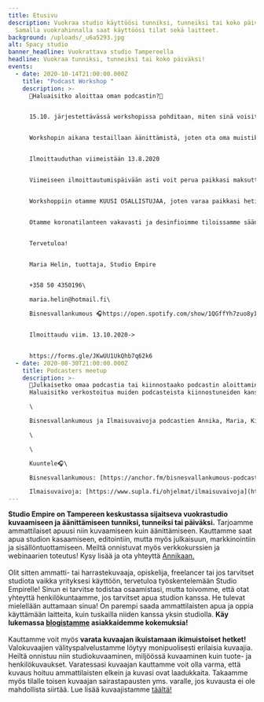 ```yaml
---
title: Etusivu
description: Vuokraa studio käyttöösi tunniksi, tunneiksi tai koko päiväksi!
  Samalla vuokrahinnalla saat käyttöösi tilat sekä laitteet.
background: /uploads/_u6a5293.jpg
alt: Spacy studio
banner_headline: Vuokrattava studio Tampereella
headline: Vuokraa tunniksi, tunneiksi tai koko päiväksi!
events:
  - date: 2020-10-14T21:00:00.000Z
    title: "Podcast Workshop "
    description: >-
      🎤Haluaisitko aloittaa oman podcastin?🎤


      15.10. järjestettävässä workshopissa pohditaan, miten sinä voisit aloittaa podcastin, missä sitä voi julkaista, kuka on podcastisi kohderyhmä ja miten podcasteja markkinoidaan sekä tuotteistetaan.


      Workshopin aikana testaillaan äänittämistä, joten ota oma muistikortti (SD-kortti, Class 10) jos haluat tallentaa äänitetyn testijakson.


      Ilmoittauduthan viimeistään 13.8.2020


      Viimeiseen ilmoittautumispäivään asti voit perua paikkasi maksutta, muussa tapauksessa perimme puolet osallistumismaksusta. Sairastumistapauksissa emme peri maksua, vaikka peruutus tapahtuisi vielä samana päivänä. Vallitsevan tilanteen vuoksi parempi, ettet tule workshopiin ja tiloihimme sairaana.


      Workshoppiin otamme KUUSI OSALLISTUJAA, joten varaa paikkasi heti!


      Otamme koronatilanteen vakavasti ja desinfioimme tiloissamme säännöllisesti. Pidämme hygienistamme huolta ja tiloissa on mahdollista pestä kädet.


      Tervetuloa!


      Maria Helin, tuottaja, Studio Empire


      +358 50 4350196\

      maria.helin@hotmail.fi\

      Bisnesvallankumous 🎧https://open.spotify.com/show/1QGffYh7zuo8yI4lOBevAD?si=SjgMTCvaR0G37SZNQk5bHQ


      Ilmoittaudu viim. 13.10.2020->


      https://forms.gle/JKwUU1UkQhb7q62k6
  - date: 2020-08-30T21:00:00.000Z
    title: Podcasters meetup
    description: >-
      🎤Julkaisetko omaa podcastia tai kiinnostaako podcastin aloittaminen?
      Haluaisitko verkostoitua muiden podcasteista kiinnostuneiden kanssa?🎤\

      \

      Bisnesvallankumous ja Ilmaisuvaivoja podcastien Annika, Maria, Kirsi ja Zaida järjestävät podcastaajille ja podcasteista kiinnostuneille tapaamisia. Valitettavasti tapaamiset ovat toistaiseksi peruttu. Ilmoitamme uusista tapahtumista heti kun pääsemme niitä taas järjestämään! \

      \

      \

      Kuuntele🎧\

      Bisnesvallankumous: [https://anchor.fm/bisnesvallankumous-podcast](https://anchor.fm/bisnesvallankumous-podcast?fbclid=IwAR3Udyg05wNinxefQn2E1CmvVjjRe5Ixyx8bo4jkEm6s1rwqzEVmgIG4LWM)\

      Ilmaisuvaivoja: [https://www.supla.fi/ohjelmat/ilmaisuvaivoja](https://www.supla.fi/ohjelmat/ilmaisuvaivoja?fbclid=IwAR0FE1uDIpu8Da2SZKKJzlafG4uaVLaRLWbqo_YKxrKE3kuxk3RSLfeJUoo)
---
```

**Studio Empire on Tampereen keskustassa sijaitseva vuokrastudio kuvaamiseen ja äänittämiseen tunniksi, tunneiksi tai päiväksi.** Tarjoamme ammattilaiset apuusi niin kuvaamiseen kuin äänittämiseen. Kauttamme saat apua studion kasaamiseen, editointiin, mutta myös julkaisuun, markkinointiin ja sisällöntuottamiseen. Meiltä onnistuvat myös verkkokurssien ja webinaarien toteutus! Kysy lisää ja ota yhteyttä [Annikaan.](https://vuokrattavastudio.com/yhteystiedot/)\
\
Olit sitten ammatti- tai harrastekuvaaja, opiskelija, freelancer tai jos tarvitset studiota vaikka yrityksesi käyttöön, tervetuloa työskentelemään Studio Empirelle! Sinun ei tarvitse todistaa osaamistasi, mutta toivomme, että otat yhteyttä henkilökuntaamme, jos tarvitset apua studion kanssa. He tulevat mielellään auttamaan sinua! On parempi saada ammattilaisten apua ja oppia käyttämään laitteita, kuin tuskailla niiden kanssa yksin studiolla. **Käy lukemassa [blogistamme](https://vuokrattavastudio.com/blogi/) asiakkaidemme kokemuksia!**\
\
Kauttamme voit myös **varata kuvaajan ikuistamaan ikimuistoiset hetket!** Valokuvaajien välityspalvelustamme löytyy monipuolisesti erilaisia kuvaajia. Heiltä onnistuu niin studiokuvaaminen, miljöössä kuvaaminen kuin tuote- ja henkilökuvaukset. Varatessasi kuvaajan kauttamme voit olla varma, että kuvaus hoituu ammattilaisten elkein ja kuvasi ovat laadukkaita. Takaamme myös tilalle toisen kuvaajan sairastapausten yms. varalle, jos kuvausta ei ole mahdollista siirtää. Lue lisää kuvaajistamme [täältä!](https://vuokrattavastudio.com/palvelut/kuvaajien-valityspalvelu/)